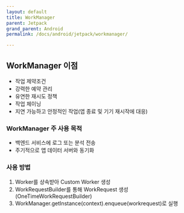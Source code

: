 ```yaml
---
layout: default
title: WorkManager
parent: Jetpack
grand_parent: Android
permalink: /docs/android/jetpack/workmanager/

---
```


## WorkManager 이점

- 작업 제약조건
- 강력한 예약 관리
- 유연한 재시도 정책
- 작업 체이닝
- 지연 가능하고 안정적인 작업(앱 종료 및 기기 재시작에 대응)



### WorkManager 주 사용 목적

- 백엔드 서비스에 로그 또는 분석 전송
- 주기적으로 앱 데이터 서버와 동기화



### 사용 방법

1. Worker를 상속받아 Custom Worker 생성
2. WorkRequestBuilder를 통해 WorkRequest 생성(OneTimeWorkRequestBuilder)
3. WorkManager.getInstance(context).enqueue(workrequest)로 실행

